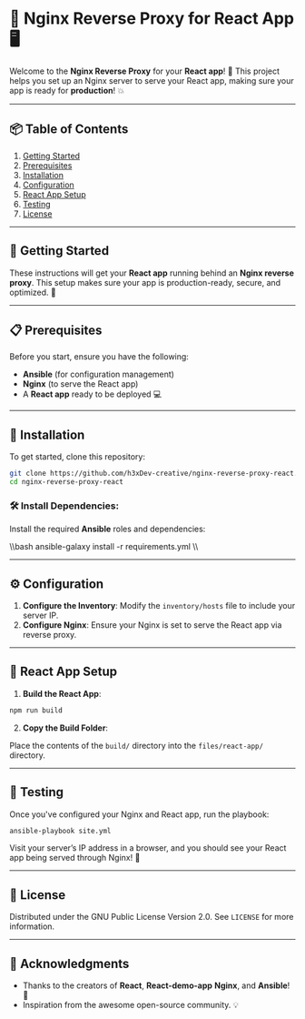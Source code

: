 # 🚀 Nginx Reverse Proxy for React App 🖥️

Welcome to the **Nginx Reverse Proxy** for your **React app**! 🎉 This project helps you set up an Nginx server to serve your React app, making sure your app is ready for **production**! 💥

---

## 📦 Table of Contents

1. [Getting Started](#getting-started)
2. [Prerequisites](#prerequisites)
3. [Installation](#installation)
4. [Configuration](#configuration)
5. [React App Setup](#react-app-setup)
6. [Testing](#testing)
7. [License](#license)

---

## 🏁 Getting Started

These instructions will get your **React app** running behind an **Nginx reverse proxy**. This setup makes sure your app is production-ready, secure, and optimized. 🚀

---

## 📋 Prerequisites

Before you start, ensure you have the following:

- **Ansible** (for configuration management)
- **Nginx** (to serve the React app)
- A **React app** ready to be deployed 💻

---

## 🔧 Installation

To get started, clone this repository:

```bash
git clone https://github.com/h3xDev-creative/nginx-reverse-proxy-react.git
cd nginx-reverse-proxy-react
```

### 🛠️ Install Dependencies:

Install the required **Ansible** roles and dependencies:

\\\bash
ansible-galaxy install -r requirements.yml
\\\

---

## ⚙️ Configuration

1. **Configure the Inventory**: Modify the `inventory/hosts` file to include your server IP.
2. **Configure Nginx**: Ensure your Nginx is set to serve the React app via reverse proxy.

---

## 📲 React App Setup

1. **Build the React App**:

```bash
npm run build
```

2. **Copy the Build Folder**:

Place the contents of the `build/` directory into the `files/react-app/` directory.

---

## 🧪 Testing

Once you've configured your Nginx and React app, run the playbook:

```bash
ansible-playbook site.yml
```

Visit your server’s IP address in a browser, and you should see your React app being served through Nginx! 🎉

---

## 📜 License

Distributed under the GNU Public License Version 2.0. See `LICENSE` for more information.

---

## 🌟 Acknowledgments

- Thanks to the creators of **React**, **React-demo-app** **Nginx**, and **Ansible**! 👏
- Inspiration from the awesome open-source community. 💡

